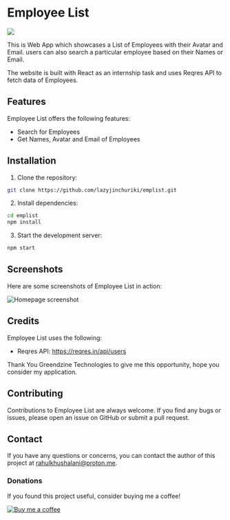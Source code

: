 # Employee List

<a href="https://lazyjinchuriki.github.io/emplist/"><img src="https://img.shields.io/badge/Visit%20My-Website-blue"></a>

This is Web App which showcases a List of Employees with their Avatar and Email. users can also search a particular employee based on their Names or Email.

The website is built with React as an internship task and uses Reqres API to fetch data of Employees.

## Features

Employee List offers the following features:

- Search for Employees
- Get Names, Avatar and Email of Employees

## Installation

1. Clone the repository:

```bash
git clone https://github.com/lazyjinchuriki/emplist.git
```

2. Install dependencies:

```bash
cd emplist
npm install
```

3. Start the development server:

```bash
npm start
```

## Screenshots

Here are some screenshots of Employee List in action:

![Homepage screenshot](/Screenshots/homepage.png)

## Credits

Employee List uses the following:

- Reqres API: https://reqres.in/api/users

Thank You Greendzine Technologies to give me this opportunity, hope you consider my application.

## Contributing

Contributions to Employee List are always welcome. If you find any bugs or issues, please open an issue on GitHub or submit a pull request.

## Contact

If you have any questions or concerns, you can contact the author of this project at [rahulkhushalani@proton.me](mailto:rahulkhushalani@proton.me).

### Donations

If you found this project useful, consider buying me a coffee!

[![Buy me a coffee](https://www.buymeacoffee.com/assets/img/guidelines/download-assets-sm-1.svg)](https://www.buymeacoffee.com/lazyjinchuriki)
